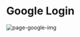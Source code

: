 # Google Login
 
 ![page-google-img](https://user-images.githubusercontent.com/77819811/145769364-34b53a1d-505d-477f-9554-6bcfeb8b3473.jpg)
